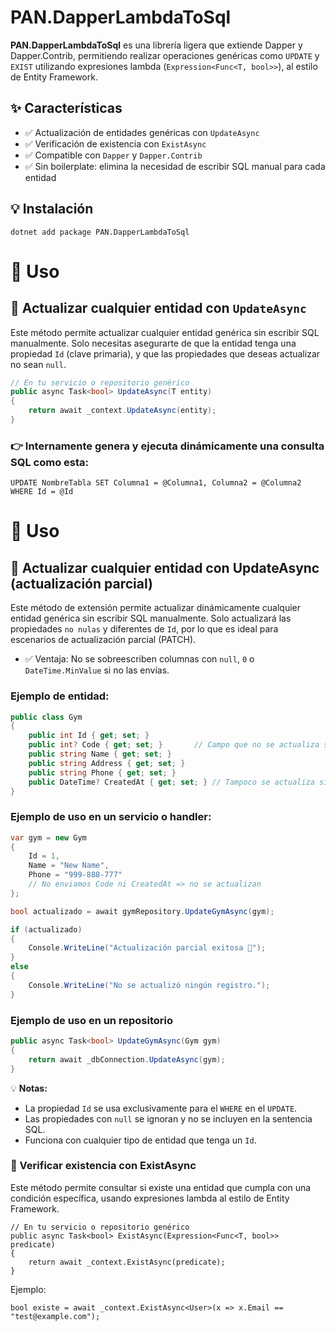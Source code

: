 # PAN.DapperLambdaToSql

**PAN.DapperLambdaToSql** es una librería ligera que extiende Dapper y Dapper.Contrib, permitiendo realizar operaciones genéricas como `UPDATE` y `EXIST` utilizando expresiones lambda (`Expression<Func<T, bool>>`), al estilo de Entity Framework.

## ✨ Características

- ✅ Actualización de entidades genéricas con `UpdateAsync`
- ✅ Verificación de existencia con `ExistAsync`
- ✅ Compatible con `Dapper` y `Dapper.Contrib`
- ✅ Sin boilerplate: elimina la necesidad de escribir SQL manual para cada entidad

## 💡 Instalación

```
dotnet add package PAN.DapperLambdaToSql
```


# 🚀 Uso

## 📌 Actualizar cualquier entidad con `UpdateAsync`

Este método permite actualizar cualquier entidad genérica sin escribir SQL manualmente. Solo necesitas asegurarte de que la entidad tenga una propiedad `Id` (clave primaria), y que las propiedades que deseas actualizar no sean `null`.

```csharp
// En tu servicio o repositorio genérico
public async Task<bool> UpdateAsync(T entity)
{
    return await _context.UpdateAsync(entity);
}
```

### 👉 Internamente genera y ejecuta dinámicamente una consulta SQL como esta:
```
UPDATE NombreTabla SET Columna1 = @Columna1, Columna2 = @Columna2 WHERE Id = @Id

```

# 🚀 Uso

## 📌 Actualizar cualquier entidad con UpdateAsync (actualización parcial)

Este método de extensión permite actualizar dinámicamente cualquier entidad genérica sin escribir SQL manualmente.
Solo actualizará las propiedades `no nulas` y diferentes de `Id`, por lo que es ideal para escenarios de actualización parcial (PATCH).

- ✅ Ventaja: No se sobreescriben columnas con `null`, `0` o `DateTime.MinValue` si no las envías.

### Ejemplo de entidad:

```csharp
public class Gym
{
    public int Id { get; set; }
    public int? Code { get; set; }       // Campo que no se actualiza si no se envía
    public string Name { get; set; }
    public string Address { get; set; }
    public string Phone { get; set; }
    public DateTime? CreatedAt { get; set; } // Tampoco se actualiza si no se envía
}
```

### Ejemplo de uso en un servicio o handler:

```csharp
var gym = new Gym
{
    Id = 1,
    Name = "New Name",
    Phone = "999-888-777"
    // No enviamos Code ni CreatedAt => no se actualizan
};

bool actualizado = await gymRepository.UpdateGymAsync(gym);

if (actualizado)
{
    Console.WriteLine("Actualización parcial exitosa 🚀");
}
else
{
    Console.WriteLine("No se actualizó ningún registro.");
}
```

### Ejemplo de uso en un repositorio

```csharp
public async Task<bool> UpdateGymAsync(Gym gym)
{
    return await _dbConnection.UpdateAsync(gym);
}
```

💡 **Notas:**

- La propiedad `Id` se usa exclusivamente para el `WHERE` en el `UPDATE`.
- Las propiedades con `null` se ignoran y no se incluyen en la sentencia SQL.
- Funciona con cualquier tipo de entidad que tenga un `Id`.


### 📌 Verificar existencia con ExistAsync
Este método permite consultar si existe una entidad que cumpla con una condición específica, usando expresiones lambda al estilo de Entity Framework.

```
// En tu servicio o repositorio genérico
public async Task<bool> ExistAsync(Expression<Func<T, bool>> predicate)
{
    return await _context.ExistAsync(predicate);
}
```

Ejemplo:
```
bool existe = await _context.ExistAsync<User>(x => x.Email == "test@example.com");
```







